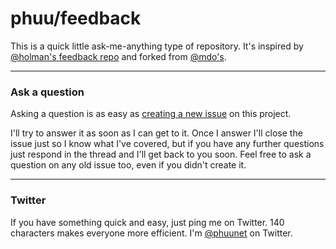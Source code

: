 # phuu/feedback

This is a quick little ask-me-anything type of repository. It's inspired by 
[@holman's feedback repo](https://github.com/holman/feedback) and forked from [@mdo's](https://github.com/mdo/feedback).

---

### Ask a question

Asking a question is as easy as
[creating a new issue](https://github.com/phuu/feedback/issues/new) on this
project.

I'll try to answer it as soon as I can get to it. Once I answer I'll close the
issue just so I know what I've covered, but if you have any further
questions just respond in the thread and I'll get back to you soon. Feel free to
ask a question on any old issue too, even if you didn't create it.

---

### Twitter

If you have something quick and easy, just ping me on Twitter. 140 characters
makes everyone more efficient. I'm [@phuunet](https://twitter.com/phuunet) on
Twitter.
